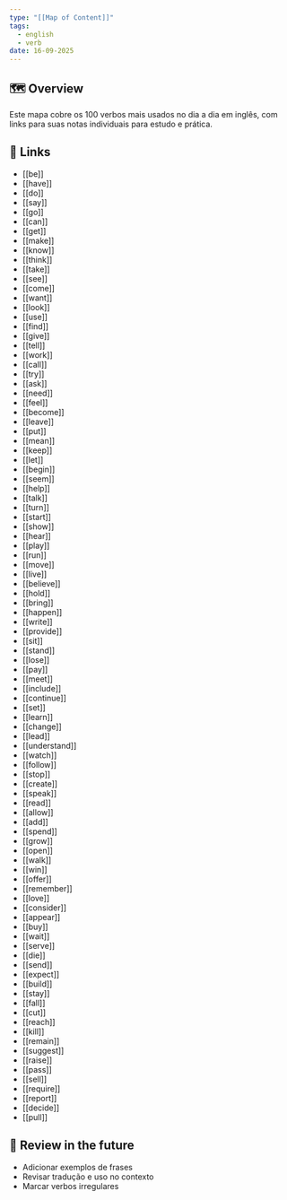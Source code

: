 ```yaml
---
type: "[[Map of Content]]"
tags:
  - english
  - verb
date: 16-09-2025
---
```

## 🗺️ Overview
Este mapa cobre os 100 verbos mais usados no dia a dia em inglês, com links para suas notas individuais para estudo e prática.

## 📂 Links
- [[be]]
- [[have]]
- [[do]]
- [[say]]
- [[go]]
- [[can]]
- [[get]]
- [[make]]
- [[know]]
- [[think]]
- [[take]]
- [[see]]
- [[come]]
- [[want]]
- [[look]]
- [[use]]
- [[find]]
- [[give]]
- [[tell]]
- [[work]]
- [[call]]
- [[try]]
- [[ask]]
- [[need]]
- [[feel]]
- [[become]]
- [[leave]]
- [[put]]
- [[mean]]
- [[keep]]
- [[let]]
- [[begin]]
- [[seem]]
- [[help]]
- [[talk]]
- [[turn]]
- [[start]]
- [[show]]
- [[hear]]
- [[play]]
- [[run]]
- [[move]]
- [[live]]
- [[believe]]
- [[hold]]
- [[bring]]
- [[happen]]
- [[write]]
- [[provide]]
- [[sit]]
- [[stand]]
- [[lose]]
- [[pay]]
- [[meet]]
- [[include]]
- [[continue]]
- [[set]]
- [[learn]]
- [[change]]
- [[lead]]
- [[understand]]
- [[watch]]
- [[follow]]
- [[stop]]
- [[create]]
- [[speak]]
- [[read]]
- [[allow]]
- [[add]]
- [[spend]]
- [[grow]]
- [[open]]
- [[walk]]
- [[win]]
- [[offer]]
- [[remember]]
- [[love]]
- [[consider]]
- [[appear]]
- [[buy]]
- [[wait]]
- [[serve]]
- [[die]]
- [[send]]
- [[expect]]
- [[build]]
- [[stay]]
- [[fall]]
- [[cut]]
- [[reach]]
- [[kill]]
- [[remain]]
- [[suggest]]
- [[raise]]
- [[pass]]
- [[sell]]
- [[require]]
- [[report]]
- [[decide]]
- [[pull]]

## 🔎 Review in the future
- Adicionar exemplos de frases
- Revisar tradução e uso no contexto
- Marcar verbos irregulares